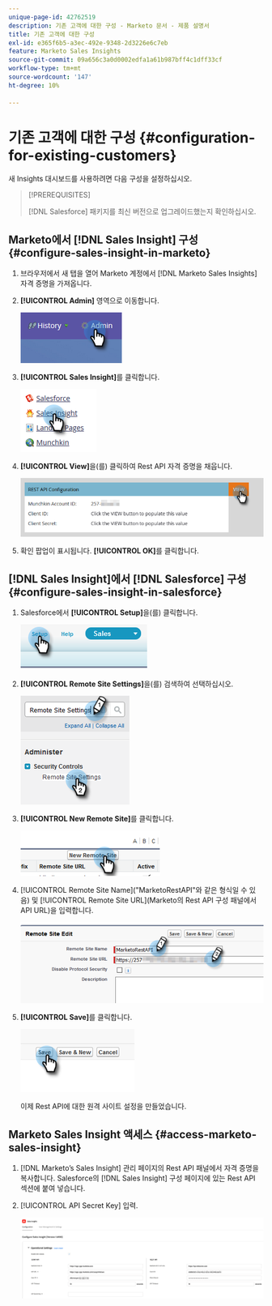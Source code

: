```yaml
---
unique-page-id: 42762519
description: 기존 고객에 대한 구성 - Marketo 문서 - 제품 설명서
title: 기존 고객에 대한 구성
exl-id: e365f6b5-a3ec-492e-9348-2d3226e6c7eb
feature: Marketo Sales Insights
source-git-commit: 09a656c3a0d0002edfa1a61b987bff4c1dff33cf
workflow-type: tm+mt
source-wordcount: '147'
ht-degree: 10%

---
```


# 기존 고객에 대한 구성 {#configuration-for-existing-customers}

새 Insights 대시보드를 사용하려면 다음 구성을 설정하십시오.

>[!PREREQUISITES]
>
>[!DNL Salesforce] 패키지를 최신 버전으로 업그레이드했는지 확인하십시오.

## Marketo에서 [!DNL Sales Insight] 구성 {#configure-sales-insight-in-marketo}

1. 브라우저에서 새 탭을 열어 Marketo 계정에서 [!DNL Marketo Sales Insights] 자격 증명을 가져옵니다.

1. **[!UICONTROL Admin]** 영역으로 이동합니다.

   ![](assets/configuration-for-existing-customers-1.png)

1. **[!UICONTROL Sales Insight]**&#x200B;를 클릭합니다.

   ![](assets/configuration-for-existing-customers-2.png)

1. **[!UICONTROL View]**&#x200B;을(를) 클릭하여 Rest API 자격 증명을 채웁니다.

   ![](assets/configuration-for-existing-customers-3.png)

1. 확인 팝업이 표시됩니다. **[!UICONTROL OK]**&#x200B;를 클릭합니다.

## [!DNL Sales Insight]에서 [!DNL Salesforce] 구성 {#configure-sales-insight-in-salesforce}

1. Salesforce에서 **[!UICONTROL Setup]**&#x200B;을(를) 클릭합니다.

   ![](assets/configuration-for-existing-customers-4.png)

1. **[!UICONTROL Remote Site Settings]**&#x200B;을(를) 검색하여 선택하십시오.

   ![](assets/configuration-for-existing-customers-5.png)

1. **[!UICONTROL New Remote Site]**&#x200B;를 클릭합니다.

   ![](assets/configuration-for-existing-customers-6.png)

1. [!UICONTROL Remote Site Name]&#x200B;(&quot;MarketoRestAPI&quot;와 같은 형식일 수 있음) 및 [!UICONTROL Remote Site URL]&#x200B;(Marketo의 Rest API 구성 패널에서 API URL)을 입력합니다.

   ![](assets/configuration-for-existing-customers-7.png)

1. **[!UICONTROL Save]**&#x200B;를 클릭합니다.

   ![](assets/configuration-for-existing-customers-8.png)

   이제 Rest API에 대한 원격 사이트 설정을 만들었습니다.

## Marketo Sales Insight 액세스 {#access-marketo-sales-insight}

1. [!DNL Marketo’s Sales Insight] 관리 페이지의 Rest API 패널에서 자격 증명을 복사합니다. Salesforce의 [!DNL Sales Insight] 구성 페이지에 있는 Rest API 섹션에 붙여 넣습니다.

1. [!UICONTROL API Secret Key] 입력.

   ![](assets/configuration-for-existing-customers-9.png)
